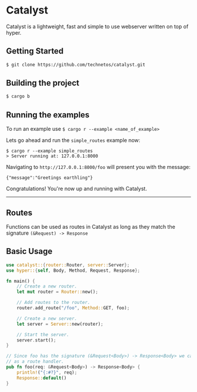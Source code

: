 # Catalyst

Catalyst is a lightweight, fast and simple to use webserver written on top of hyper.  

## Getting Started

```sh
$ git clone https://github.com/technetos/catalyst.git
```

## Building the project

```sh
$ cargo b
```
## Running the examples
To run an example use  `$ cargo r --example <name_of_example>`

Lets go ahead and run the `simple_routes` example now:
```
$ cargo r --example simple_routes
> Server running at: 127.0.0.1:8000
```

Navigating to `http://127.0.0.1:8000/foo` will present you with the message: 
```
{"message":"Greetings earthling"}
```

Congratulations! You're now up and running with Catalyst.

---
## Routes

Functions can be used as routes in Catalyst as long as they match the signature
`(&Request) -> Response`

## Basic Usage

```rust
use catalyst::{router::Router, server::Server};
use hyper::{self, Body, Method, Request, Response};

fn main() {
    // Create a new router.
    let mut router = Router::new();

    // Add routes to the router.
    router.add_route("/foo", Method::GET, foo);

    // Create a new server.
    let server = Server::new(router);

    // Start the server.
    server.start();
}

// Since foo has the signature (&Request<Body>) -> Response<Body> we can use it
// as a route handler.
pub fn foo(req: &Request<Body>) -> Response<Body> {
    println!("{:#?}", req);
    Response::default()
}

```
